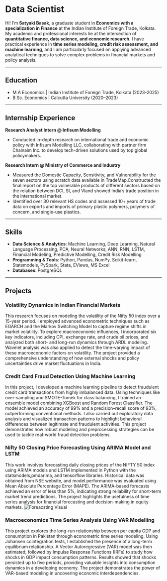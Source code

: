 # Data Scientist

Hi! I’m **Satyaki Basak**, a graduate student in **Economics with a specialization in Finance** at the Indian Institute of Foreign Trade, Kolkata.  
My academic and professional interests lie at the intersection of **quantitative finance, data science, and economic research**. I have practical experience in **time series modeling, credit risk assessment, and machine learning**, and I am particularly focused on applying advanced analytical techniques to solve complex problems in financial markets and policy analysis.

---

## Education
- M.A Economics | Indian Institute of Foreign Trade, Kolkata (2023-2025)  
- B.Sc. Economics | Calcutta University (2020–2023)   

---
## Internship Experience
**Research Analyst Intern @ Infisum Modelling**
- Conducted in-depth research on international trade and economic policy with Infisum Modelling LLC, collaborating with partner firm Chainaim Inc. to develop tech-driven solutions used by top global policymakers.
  
**Research Intern @ Ministry of Commerce and Industry**
- Measured the Domestic Capacity, Sensitivity, and  Vulnerability for the seven sectors using scratch data available in TradeMap.Constructed the final report on the top vulnerable products of different sectors based on the relation between DCI, SI, and VIand showed India’s trade position in the international market.
- Identified over 30 relevant HS codes and assessed 10+ years of trade data on exports and imports of primary plastic polymers, polymers of concern, and single-use plastics.

---

## Skills
- **Data Science & Analytics**: Machine Learning, Deep Learning, Natural Language Processing, PCA, Neural Networks, ANN, RNN, LSTM, Financial Modeling, Predictive Modelling, Credit Risk Modelling  
- **Programming & Tools**: Python, Pandas, NumPy, Scikit-learn, Statsmodels, PySpark, Stata, EViews, MS Excel  
- **Databases**: PostgreSQL  
 

---

## Projects

### Volatility Dynamics in Indian Financial Markets
This research focuses on modeling the volatility of the Nifty 50 index over a 15-year period. I employed advanced econometric techniques such as EGARCH and the Markov Switching Model to capture regime shifts in market volatility. To explore macroeconomic influences, I incorporated six key indicators, including CPI, exchange rate, and crude oil prices, and analyzed both short- and long-run dynamics through ARDL modeling. Wavelet analysis was also applied to detect the time-varying impact of these macroeconomic factors on volatility. The project provided a comprehensive understanding of how external shocks and policy uncertainties drive market fluctuations in India.  

### Credit Card Fraud Detection Using Machine Learning
In this project, I developed a machine learning pipeline to detect fraudulent credit card transactions from highly imbalanced data. Using techniques like over-sampling and SMOTE-Tomek for class balancing, I trained an ensemble model combining XGBoost and Random Forest Classifier. The model achieved an accuracy of 99% and a precision–recall score of 93%, outperforming conventional methods. I also carried out exploratory data analysis and visualized transaction patterns to highlight behavioral differences between legitimate and fraudulent activities. This project demonstrates how robust modeling and preprocessing strategies can be used to tackle real-world fraud detection problems.  

### Nifty 50 Closing Price Forecasting Using ARIMA Model and LSTM 
This work involves forecasting daily closing prices of the NIFTY 50 index using ARIMA models and LSTM implemented in Python with the statsmodels,pmdarima, and tensorflow libraries. Historical data was obtained from NSE website, and model performance was evaluated using Mean Absolute Percentage Error (MAPE). The ARIMA-based forecasts achieved an error of less than 5%, indicating strong reliability for short-term market trend predictions. The project highlights the usefulness of time series analysis for financial forecasting and decision-making in equity markets. 
![Foreacsting Visual](/asset/img/newplot(4).png)

### Macroeconomics Time Series Analysis Using VAR Modelling
This project explores the long-run relationship between per capita GDP and consumption in Pakistan through econometric time series modeling. Using Johansen cointegration tests, I established the presence of a long-term equilibrium relationship. A Vector Autoregressive (VAR) model was then estimated, followed by Impulse Response Functions (IRFs) to study how shocks in GDP impact consumption patterns. Results showed that shocks persisted up to five periods, providing valuable insights into consumption dynamics in a developing economy. The project demonstrates the power of VAR-based modeling in uncovering economic interdependencies.  

